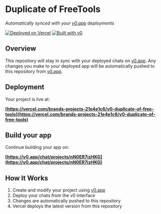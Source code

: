 # Duplicate of FreeTools

*Automatically synced with your [v0.app](https://v0.app) deployments*

[![Deployed on Vercel](https://img.shields.io/badge/Deployed%20on-Vercel-black?style=for-the-badge&logo=vercel)](https://vercel.com/brands-projects-21e4e1c6/v0-duplicate-of-free-tools)
[![Built with v0](https://img.shields.io/badge/Built%20with-v0.app-black?style=for-the-badge)](https://v0.app/chat/projects/nN0ER7izHKG)

## Overview

This repository will stay in sync with your deployed chats on [v0.app](https://v0.app).
Any changes you make to your deployed app will be automatically pushed to this repository from [v0.app](https://v0.app).

## Deployment

Your project is live at:

**[https://vercel.com/brands-projects-21e4e1c6/v0-duplicate-of-free-tools](https://vercel.com/brands-projects-21e4e1c6/v0-duplicate-of-free-tools)**

## Build your app

Continue building your app on:

**[https://v0.app/chat/projects/nN0ER7izHKG](https://v0.app/chat/projects/nN0ER7izHKG)**

## How It Works

1. Create and modify your project using [v0.app](https://v0.app)
2. Deploy your chats from the v0 interface
3. Changes are automatically pushed to this repository
4. Vercel deploys the latest version from this repository